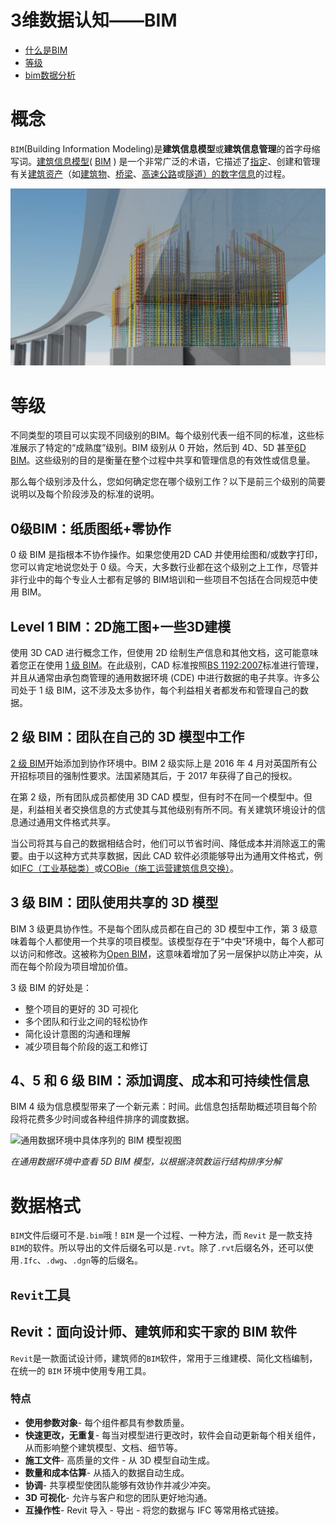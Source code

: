 # 3维数据认知——BIM

- [什么是BIM](#概念)
- [等级](#等级)
- [bim数据分析](#数据格式)



# 概念

`BIM`(Building Information Modeling)是**建筑信息模型**或**建筑信息管理**的首字母缩写词。[建筑信息模型](https://www.designingbuildings.co.uk/wiki/Building_Information_Modelling)( [BIM](https://www.designingbuildings.co.uk/wiki/Bim) ) 是一个非常广泛的术语，它描述了[指定](https://www.designingbuildings.co.uk/wiki/Specifying)、创建和管理有关[建筑资产](https://www.designingbuildings.co.uk/wiki/Built_asset)（如[建筑物](https://www.designingbuildings.co.uk/wiki/Building)、[桥梁](https://www.designingbuildings.co.uk/wiki/Bridge)、[高速公路](https://www.designingbuildings.co.uk/wiki/Highways)或[隧道）的](https://www.designingbuildings.co.uk/wiki/Tunnel)[数字信息](https://www.designingbuildings.co.uk/wiki/Digital_information)的过程。

![image-20220818155450304](assets/image-20220818155450304.png)



# 等级

不同类型的项目可以实现不同级别的BIM。每个级别代表一组不同的标准，这些标准展示了特定的“成熟度”级别。BIM 级别从 0 开始，然后到 4D、5D 甚至[6D BIM](https://en.wikipedia.org/wiki/6D_BIM)。这些级别的目的是衡量在整个过程中共享和管理信息的有效性或信息量。

那么每个级别涉及什么，您如何确定您在哪个级别工作？以下是前三个级别的简要说明以及每个阶段涉及的标准的说明。

## 0级BIM：纸质图纸+零协作

0 级 BIM 是指根本不协作操作。如果您使用2D CAD 并使用绘图和/或数字打印，您可以肯定地说您处于 0 级。今天，大多数行业都在这个级别之上工作，尽管并非行业中的每个专业人士都有足够的 BIM培训和一些项目不包括在合同规范中使用 BIM。

## Level 1 BIM：2D施工图+一些3D建模

使用 3D CAD 进行概念工作，但使用 2D 绘制生产信息和其他文档，这可能意味着您正在使用 [1 级 BIM](https://www.thenbs.com/knowledge/bim-levels-explained)。在此级别，CAD 标准按照[BS 1192:2007](http://bim-level2.org/en/standards/)标准进行管理，并且从通常由承包商管理的通用数据环境 (CDE) 中进行数据的电子共享。许多公司处于 1 级 BIM，这不涉及太多协作，每个利益相关者都发布和管理自己的数据。

## 2 级 BIM：团队在自己的 3D 模型中工作

[2 级 BIM](http://bim-level2.org/)开始添加到协作环境中。BIM 2 级实际上是 2016 年 4 月对英国所有公开招标项目的强制性要求。法国紧随其后，于 2017 年获得了自己的授权。

在第 2 级，所有团队成员都使用 3D CAD 模型，但有时不在同一个模型中。但是，利益相关者交换信息的方式使其与其他级别有所不同。有关建筑环境设计的信息通过通用文件格式共享。

当公司将其与自己的数据相结合时，他们可以节省时间、降低成本并消除返工的需要。由于以这种方式共享数据，因此 CAD 软件必须能够导出为通用文件格式，例如[IFC（工业基础类）](https://en.wikipedia.org/wiki/Industry_Foundation_Classes)或[COBie（施工运营建筑信息交换）](https://www.wbdg.org/resources/construction-operations-building-information-exchange-cobie)。

## 3 级 BIM：团队使用共享的 3D 模型

BIM 3 级更具协作性。不是每个团队成员都在自己的 3D 模型中工作，第 3 级意味着每个人都使用一个共享的项目模型。该模型存在于“中央”环境中，每个人都可以访问和修改。这被称为[Open BIM](http://www.openbim.org/)，这意味着增加了另一层保护以防止冲突，从而在每个阶段为项目增加价值。 

3 级 BIM 的好处是：

- 整个项目的更好的 3D 可视化
- 多个团队和行业之间的轻松协作
- 简化设计意图的沟通和理解
- 减少项目每个阶段的返工和修订

## 4、5 和 6 级 BIM：添加调度、成本和可持续性信息

BIM 4 级为信息模型带来了一个新元素：时间。此信息包括帮助概述项目每个阶段将花费多少时间或各种组件排序的调度数据。 

![通用数据环境中具体序列的 BIM 模型视图](https://content.cdntwrk.com/files/aHViPTcwOTYwJmNtZD1pdGVtZWRpdG9yaW1hZ2UmZmlsZW5hbWU9aXRlbWVkaXRvcmltYWdlXzVmNjNjODVhNDViNmUuUE5HJnZlcnNpb249MDAwMCZzaWc9NzljMjliYmUzNjYyMDA3YmEzM2RmMTBkM2Q5MGEyNTg%253D)

*在通用数据环境中查看 5D BIM 模型，以根据浇筑数运行结构排序分解*



# 数据格式

`BIM`文件后缀可不是`.bim`哦！`BIM` 是一个过程、一种方法，而 `Revit` 是一款支持`BIM`的软件。所以导出的文件后缀名可以是`.rvt`。除了`.rvt`后缀名外，还可以使用`.Ifc`、`.dwg`、`.dgn`等的后缀名。



## `Revit`工具

## Revit：面向设计师、建筑师和实干家的 BIM 软件

`Revit`是一款面试设计师，建筑师的`BIM`软件，常用于三维建模、简化文档编制，在统一的 `BIM` 环境中使用专用工具。

### 特点

- **使用参数对象**- 每个组件都具有参数质量。
- **快速更改，无重复**- 每当对模型进行更改时，软件会自动更新每个相关组件，从而影响整个建筑模型、文档、细节等。
- **施工文件**- 高质量的文件 - 从 3D 模型自动生成。
- **数量和成本估算**- 从插入的数据自动生成。
- **协调**- 共享模型使团队能够有效协作并减少冲突。
- **3D 可视化**- 允许与客户和您的团队更好地沟通。
- **互操作性**- Revit 导入 - 导出 - 将您的数据与 IFC 等常用格式链接。
